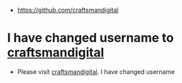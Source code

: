- https://github.com/craftsmandigital

# I have changed username to [craftsmandigital](../../../../craftsmandigital)

- Please visit [craftsmandigital](../../../../craftsmandigital). I have changed username

